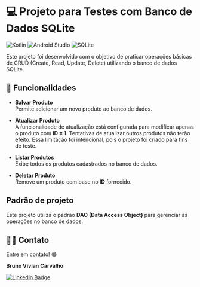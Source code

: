 # 💻 Projeto para Testes com Banco de Dados SQLite
![Kotlin](https://img.shields.io/badge/kotlin-%237F52FF.svg?style=for-the-badge&logo=kotlin&logoColor=white) ![Android Studio](https://img.shields.io/badge/android%20studio-346ac1?style=for-the-badge&logo=android%20studio&logoColor=white) ![SQLite](https://img.shields.io/badge/sqlite-%2307405e.svg?style=for-the-badge&logo=sqlite&logoColor=white)

Este projeto foi desenvolvido com o objetivo de praticar operações básicas de CRUD (Create, Read, Update, Delete) utilizando o banco de dados SQLite.  

## 📱 Funcionalidades  

- **Salvar Produto**  
  Permite adicionar um novo produto ao banco de dados.  

- **Atualizar Produto**  
  A funcionalidade de atualização está configurada para modificar apenas o produto com **ID = 1**. Tentativas de atualizar outros produtos não terão efeito. Essa limitação foi intencional, pois o projeto foi criado para fins de teste.  

- **Listar Produtos**  
  Exibe todos os produtos cadastrados no banco de dados.  

- **Deletar Produto**  
  Remove um produto com base no **ID** fornecido.

## Padrão de projeto

Este projeto utiliza o padrão **DAO (Data Access Object)** para gerenciar as operações no banco de dados.  

## 🧑‍💻 Contato
Entre em contato! 😁

**Bruno Vivian Carvalho**

[![Linkedin Badge](https://img.shields.io/badge/-LinkedIn-blue?style=flat-square&logo=Linkedin&logoColor=white&link=https://www.linkedin.com/in/bvcarvalho/)](https://www.linkedin.com/in/bvcarvalho/)
